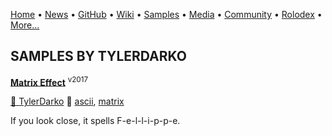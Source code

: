 [Home](https://qb64.com) • [News](../news.md) • [GitHub](../github.md) • [Wiki](../wiki.md) • [Samples](../samples.md) • [Media](../media.md) • [Community](../community.md) • [Rolodex](../rolodex.md) • [More...](../more.md)

## SAMPLES BY TYLERDARKO

**[Matrix Effect](matrix-effect/index.md)** <sup>v2017</sup>

[🐝 TylerDarko](tylerdarko.md) 🔗 [ascii](ascii.md), [matrix](matrix.md)

If you look close, it spells F-e-l-l-i-p-p-e.
